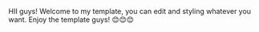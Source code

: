 HII guys! Welcome to my template, you can edit and styling whatever you want. Enjoy the template guys! 😊😊😊
